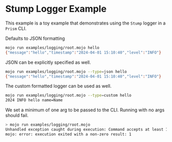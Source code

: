 # Stump Logger Example

This example is a toy example that demonstrates using the `Stump` logger in a `Prism` CLI.

Defaults to JSON formatting

```bash
mojo run examples/logging/root.mojo hello
{"message":"hello","timestamp":"2024-04-01 15:10:40","level":"INFO"}
```

JSON can be explicitly specified as well.

```bash
mojo run examples/logging/root.mojo --type=json hello
{"message":"hello","timestamp":"2024-04-01 15:10:40","level":"INFO"}
```

The custom formatted logger can be used as well.

```bash
mojo run examples/logging/root.mojo --type=custom hello
2024 INFO hello name=Name
```

We set a minimum of one arg to be passed to the CLI. Running with no args should fail.

```bash
> mojo run examples/logging/root.mojo
Unhandled exception caught during execution: Command accepts at least 1 arguments. Received: 0.
mojo: error: execution exited with a non-zero result: 1
```
